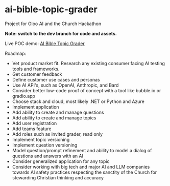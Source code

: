 # ai-bible-topic-grader
Project for Gloo AI and the Church Hackathon

**Note: switch to the dev branch for code and assets.**

Live POC demo: [AI Bible Topic Grader](https://dljones555.github.io/ai-bible-topic-grader) 

Roadmap:

- Vet product market fit. Research any existing consumer facing AI testing tools and frameworks.
- Get customer feedback
- Define customer use cases and personas
- Use AI API's, such as OpenAI, Anthropic, and Bard
- Consider better low-code proof of concept with a tool like bubble.io or gradio.app
- Choose stack and cloud, most likely .NET or Python and Azure
- Implement application
- Add ability to create and manage questions
- Add ability to create and manage topics
- Add user registration
- Add teams feature
- Add roles such as invited grader, read only
- Implement topic versioning
- Implement question versioning
- Model question/prompt refinement and ability to model a dialog of questions and answers with an AI
- Consider generalized application for any topic
- Consider working with big tech and major AI and LLM companies towards AI safety practices respecting the sanctity of the Church for stewarding Christian thinking and accuracy
